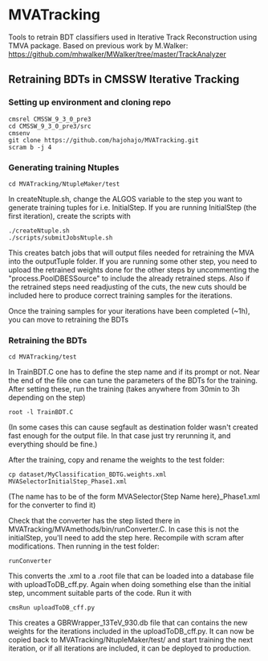 # MVATracking
Tools to retrain BDT classifiers used in Iterative Track Reconstruction using TMVA package. Based on previous work by M.Walker: https://github.com/mhwalker/MWalker/tree/master/TrackAnalyzer

## Retraining BDTs in CMSSW Iterative Tracking

### Setting up environment and cloning repo
```
cmsrel CMSSW_9_3_0_pre3
cd CMSSW_9_3_0_pre3/src
cmsenv
git clone https://github.com/hajohajo/MVATracking.git
scram b -j 4
```
### Generating training Ntuples

```
cd MVATracking/NtupleMaker/test
```
In createNtuple.sh, change the ALGOS variable to the step you want to generate training tuples for i.e. InitialStep. If you are running InitialStep (the first iteration), create the scripts with
```
./createNtuple.sh
./scripts/submitJobsNtuple.sh
```

This creates batch jobs that will output files needed for retraining the MVA into the outputTuple folder. If you are running some other step, you need to upload the retrained weights done for the other steps by uncommenting the "process.PoolDBESSource" to include the already retrained steps. Also if the retrained steps need readjusting of the cuts, the new cuts should be included here to produce correct training samples for the iterations.

Once the training samples for your iterations have been completed (~1h), you can move to retraining the BDTs

### Retraining the BDTs
```
cd MVATracking/test
```
In TrainBDT.C one has to define the step name and if its prompt or not. Near the end of the file one can tune the parameters of the BDTs for the training. After setting these, run the training (takes anywhere from 30min to 3h depending on the step)
```
root -l TrainBDT.C
```
(In some cases this can cause segfault as destination folder wasn't created fast enough for the output file. In that case just try rerunning it, and everything should be fine.)

After the training, copy and rename the weights to the test folder:
```
cp dataset/MyClassification_BDTG.weights.xml MVASelectorInitialStep_Phase1.xml
```
(The name has to be of the form MVASelector{Step Name here}_Phase1.xml for the converter to find it)

Check that the converter has the step listed there in MVATracking/MVAmethods/bin/runConverter.C. In case this is not the initialStep, you'll need to add the step here. Recompile with scram after modifications. Then running in the test folder:
```
runConverter
```
This converts the .xml to a .root file that can be loaded into a database file with uploadToDB_cff.py. Again when doing something else than the initial step, uncomment suitable parts of the code. Run it with
```
cmsRun uploadToDB_cff.py
```
This creates a GBRWrapper_13TeV_930.db file that can contains the new weights for the iterations included in the uploadToDB_cff.py. It can now be copied back to MVATracking/NtupleMaker/test/ and start training the next iteration, or if all iterations are included, it can be deployed to production.
